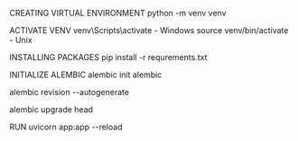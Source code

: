 CREATING VIRTUAL ENVIRONMENT
python -m venv venv

ACTIVATE VENV
venv\Scripts\activate - Windows source venv/bin/activate - Unix

INSTALLING PACKAGES
pip install -r requrements.txt

INITIALIZE ALEMBIC
alembic init alembic

alembic revision --autogenerate

alembic upgrade head

RUN
uvicorn app:app --reload